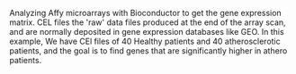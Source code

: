 Analyzing Affy microarrays with Bioconductor to get the gene expression matrix.  CEL files the 'raw' data files produced at the end of the array scan, and are normally deposited in gene expression databases like GEO. In this example, We have CEl files of 40 Healthy patients and 40 atherosclerotic patients, and the goal is to find genes that are significantly higher in athero patients. 
